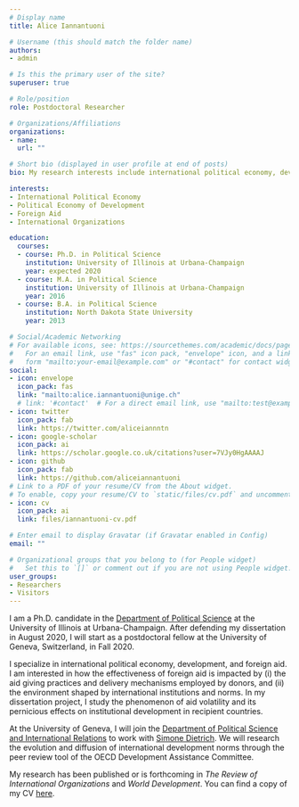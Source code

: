 ```yaml
---
# Display name
title: Alice Iannantuoni

# Username (this should match the folder name)
authors:
- admin

# Is this the primary user of the site?
superuser: true

# Role/position
role: Postdoctoral Researcher

# Organizations/Affiliations
organizations:
- name: 
  url: ""

# Short bio (displayed in user profile at end of posts)
bio: My research interests include international political economy, development, and foreign aid.

interests:
- International Political Economy
- Political Economy of Development 
- Foreign Aid 
- International Organizations

education:
  courses:
  - course: Ph.D. in Political Science
    institution: University of Illinois at Urbana-Champaign
    year: expected 2020
  - course: M.A. in Political Science
    institution: University of Illinois at Urbana-Champaign
    year: 2016
  - course: B.A. in Political Science
    institution: North Dakota State University
    year: 2013

# Social/Academic Networking
# For available icons, see: https://sourcethemes.com/academic/docs/page-builder/#icons
#   For an email link, use "fas" icon pack, "envelope" icon, and a link in the
#   form "mailto:your-email@example.com" or "#contact" for contact widget.
social:
- icon: envelope
  icon_pack: fas
  link: "mailto:alice.iannantuoni@unige.ch"
  # link: '#contact'  # For a direct email link, use "mailto:test@example.org".
- icon: twitter
  icon_pack: fab
  link: https://twitter.com/aliceiannntn
- icon: google-scholar
  icon_pack: ai
  link: https://scholar.google.co.uk/citations?user=7VJy0HgAAAAJ
- icon: github
  icon_pack: fab
  link: https://github.com/aliceiannantuoni
# Link to a PDF of your resume/CV from the About widget.
# To enable, copy your resume/CV to `static/files/cv.pdf` and uncomment the lines below.
- icon: cv
  icon_pack: ai
  link: files/iannantuoni-cv.pdf

# Enter email to display Gravatar (if Gravatar enabled in Config)
email: ""

# Organizational groups that you belong to (for People widget)
#   Set this to `[]` or comment out if you are not using People widget.
user_groups:
- Researchers
- Visitors
---
```


I am a Ph.D. candidate in the [Department of Political Science](https://pol.illinois.edu) at the University of Illinois at Urbana-Champaign. After defending my dissertation in August 2020, I will start as a postdoctoral fellow at the University of Geneva, Switzerland, in Fall 2020. 

I specialize in international political economy, development, and foreign aid. I am interested in how the effectiveness of foreign aid is impacted by (i) the aid giving practices and delivery mechanisms employed by donors, and (ii) the environment shaped by international institutions and norms. In my dissertation project, I study the phenomenon of aid volatility and its pernicious effects on institutional development in recipient countries. 

At the University of Geneva, I will join the [Department of Political Science and International Relations](https://www.unige.ch/sciences-societe/speri) to work with [Simone Dietrich](http://simone-dietrich.com). We will research the evolution and diffusion of international development norms through the peer review tool of the OECD Development Assistance Committee. 

My research has been published or is forthcoming in _The Review of International Organizations_ and _World Development_. You can find a copy of my CV [here](https://www.aliceiannantuoni.com/files/iannantuoni-cv.pdf). 

